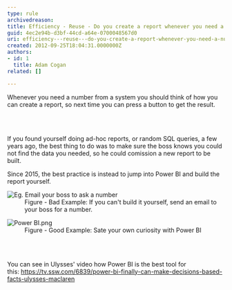 ```yaml
---
type: rule
archivedreason: 
title: Efficiency - Reuse - Do you create a report whenever you need a number from a system?
guid: 4ec2e94b-d3bf-44cd-a64e-0700048567d0
uri: efficiency---reuse---do-you-create-a-report-whenever-you-need-a-number-from-a-system
created: 2012-09-25T18:04:31.0000000Z
authors:
- id: 1
  title: Adam Cogan
related: []

---
```



<p>Whenever you need a number from a system you should think of how you can create a report, so next time you can press a button to get the result.<br></p>
<br><excerpt class='endintro'></excerpt><br>
<p>If you found yourself doing ad-hoc reports, or random SQL queries, a few years ago, the best thing to do was to make sure the boss knows you could not find the data you needed, so he could comission a new report to be built.</p><p>Since 2015, the best practice is instead to jump into Power BI and build the report yourself.</p><dl class="ssw15-rteElement-ImageArea">
   <img alt="Eg. Email your boss to ask a number" src="/PublishingImages/CreateReport.JPG" />
<dd class="ssw15-rteElement-FigureBad"> Fig​​​ure - Bad Example&#58;&#160;If you can't&#160;build it yourself,&#160;send an email to your boss for a number. </dd></dl><dl class="ssw15-rteElement-ImageArea">
   <img src="/PublishingImages/Power%20BI.png" alt="Power BI.png" /> 
<dd class="ssw15-rteElement-FigureGood">​Figure - Good Example&#58; Sate your own curiosity with Power BI</dd> ​ 
</dl>​ 
<p>You can see in Ulysses' video how&#160;Power BI is the best&#160;tool for this&#58;&#160;<a href="https&#58;//tv.ssw.com/6839/power-bi-finally-can-make-decisions-based-facts-ulysses-maclaren">https&#58;//tv.ssw.com/6839/power-bi-finally-can-make-decisions-based-facts-ulysses-maclaren</a>​</p>​<br>


